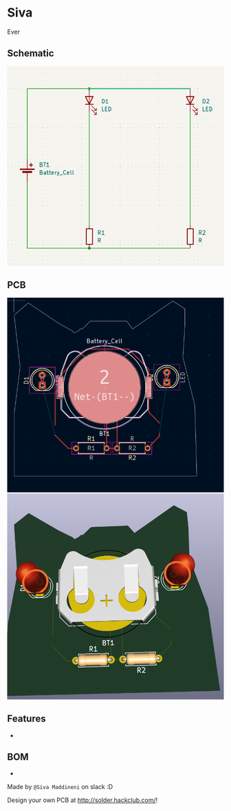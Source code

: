 # Siva

Ever 

## Schematic
![](https://github.com/siba156/solder-hackclub/blob/main/png/Schematic.png)

## PCB
![](https://github.com/siba156/solder-hackclub/blob/main/png/PCB.png)
![](https://github.com/siba156/solder-hackclub/blob/main/png/PCB3D.png)

## Features
- 

## BOM
- 

Made by `@Siva Maddineni` on slack :D

Design your own PCB at http://solder.hackclub.com/!
